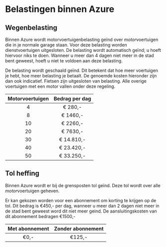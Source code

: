 # Belastingen binnen Azure

## Wegenbelasting

Binnen Azure wordt motorvoertuigenbelasting geïnd over *motor*voertuigen die in je normale garage staan. Voor deze belasting worden dienstvoertuigen uitgesloten. De belasting wordt automatisch geïnd; u hoeft hiervoor niks te doen. Wanneer u meer dan 4 dagen niet meer in de stad bent geweest, hoeft u niet te voldoen aan deze belasting.

De belasting wordt geschaald geïnd. Dit betekent dat hoe meer voertuigen je hebt, hoe meer belasting je betaalt. De genoemde kosten hieronder zijn dan ook indicatief.
Fietsen zijn uitgesloten van belasting. Alle overige voertuigen met een motor vallen onder deze regeling.

|Motorvoertuigen|Bedrag per dag|
|:----:|:------------:|
| 4    | € 280,-      |
| 8    | € 1460,-     |
| 10   | € 2260,-     |
| 20   | € 7630,-     |
| 30   | € 14.810,-   |
| 40   | € 23.420,-   |
| 50   | € 33.250,-   |

## Tol heffing

Binnen Azure wordt er bij de grensposten tol geïnd. Deze tol wordt over alle *motor*voertuigen geheven.

Er kan gekozen worden voor een abonnement om korting te krijgen op de tol. Dit bedrag is €450,- per dag, wanneer u meer dan 2 dagen niet meer in de stad bent geweest word dit niet meer geind. De aansluitingskosten van dit abonnement bedragen €1500,-

|Met abonnement| Zonder abonnement|
|:-----:|:----:|
| €0,- | €125,- |